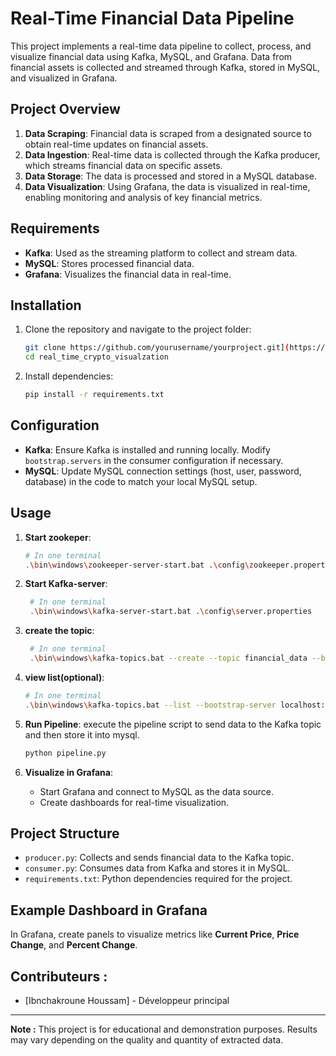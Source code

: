 # Real-Time Financial Data Pipeline

This project implements a real-time data pipeline to collect, process, and visualize financial data using Kafka, MySQL, and Grafana. Data from financial assets is collected and streamed through Kafka, stored in MySQL, and visualized in Grafana.

## Project Overview
1. **Data Scraping**: Financial data is scraped from a designated source to obtain real-time updates on financial assets.
2. **Data Ingestion**: Real-time data is collected through the Kafka producer, which streams financial data on specific assets.
3. **Data Storage**: The data is processed and stored in a MySQL database.
4. **Data Visualization**: Using Grafana, the data is visualized in real-time, enabling monitoring and analysis of key financial metrics.

## Requirements

- **Kafka**: Used as the streaming platform to collect and stream data.
- **MySQL**: Stores processed financial data.
- **Grafana**: Visualizes the financial data in real-time.

## Installation

1. Clone the repository and navigate to the project folder:
    ```bash
    git clone https://github.com/yourusername/yourproject.git](https://github.com/Houssam-Ibnchakroune/real_time_crypto_visualzation.git
    cd real_time_crypto_visualzation
    ```

2. Install dependencies:
    ```bash
    pip install -r requirements.txt
    ```

## Configuration

- **Kafka**: Ensure Kafka is installed and running locally. Modify `bootstrap.servers` in the consumer configuration if necessary.
- **MySQL**: Update MySQL connection settings (host, user, password, database) in the code to match your local MySQL setup.

## Usage

1. **Start zookeper**:
    ```bash
    # In one terminal
    .\bin\windows\zookeeper-server-start.bat .\config\zookeeper.properties
    ```
    
2. **Start Kafka-server**:
   ```bash
    # In one terminal
    .\bin\windows\kafka-server-start.bat .\config\server.properties
    ```
   
3. **create the topic**:
   ```bash
    # In one terminal
    .\bin\windows\kafka-topics.bat --create --topic financial_data --bootstrap-server localhost:9092
   ```
   
4. **view list(optional)**:
    ```bash
    # In one terminal
    .\bin\windows\kafka-topics.bat --list --bootstrap-server localhost:9092
    ```
    
5. **Run Pipeline**: execute the pipeline script to send data to the Kafka topic and then store it into mysql.
    ```bash
    python pipeline.py
    ```
    
6. **Visualize in Grafana**:
    - Start Grafana and connect to MySQL as the data source.
    - Create dashboards for real-time visualization.

## Project Structure

- `producer.py`: Collects and sends financial data to the Kafka topic.
- `consumer.py`: Consumes data from Kafka and stores it in MySQL.
- `requirements.txt`: Python dependencies required for the project.

## Example Dashboard in Grafana

In Grafana, create panels to visualize metrics like **Current Price**, **Price Change**, and **Percent Change**.



## Contributeurs :
- [Ibnchakroune Houssam] - Développeur principal

---

**Note :** This project is for educational and demonstration purposes. Results may vary depending on the quality and quantity of extracted data.

